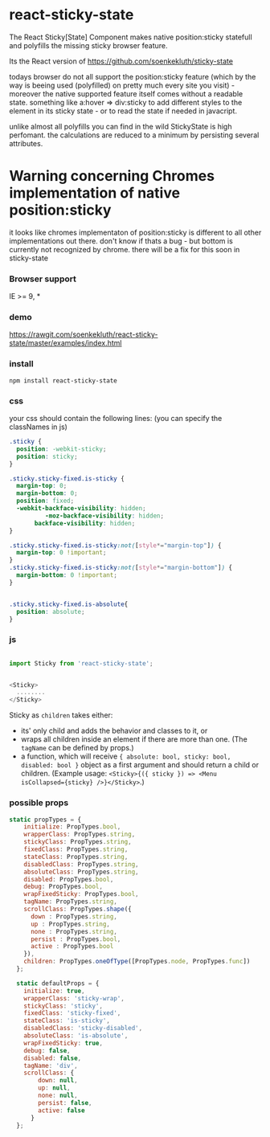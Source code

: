 # react-sticky-state
The React Sticky[State] Component makes native position:sticky statefull and polyfills the missing sticky browser feature. 

Its the React version of https://github.com/soenkekluth/sticky-state

todays browser do not all support the position:sticky feature (which by the way is beeing used (polyfilled) on pretty much every site you visit) - moreover the native supported feature itself comes without a readable state. something like a:hover => div:sticky to add different styles to the element in its sticky state - or to read the state if needed in javacript. 

unlike almost all polyfills you can find in the wild StickyState is high perfomant. the calculations are reduced to a minimum by persisting several attributes.

# Warning concerning Chromes implementation of native position:sticky
it looks like chromes implementaton of position:sticky is different to all other implementations out there. don't know if thats a bug - but bottom is currently not recognized by chrome. there will be a fix for this soon in sticky-state 

### Browser support
IE >= 9, *

### demo
https://rawgit.com/soenkekluth/react-sticky-state/master/examples/index.html

### install
```
npm install react-sticky-state
```

### css
your css should contain the following lines: 
(you can specify the classNames in js)
```css
.sticky {
  position: -webkit-sticky;
  position: sticky;
}

.sticky.sticky-fixed.is-sticky {
  margin-top: 0;
  margin-bottom: 0;
  position: fixed;
  -webkit-backface-visibility: hidden;
          -moz-backface-visibility: hidden;
       backface-visibility: hidden;
}

.sticky.sticky-fixed.is-sticky:not([style*="margin-top"]) {
  margin-top: 0 !important;
}
.sticky.sticky-fixed.is-sticky:not([style*="margin-bottom"]) {
  margin-bottom: 0 !important;
}


.sticky.sticky-fixed.is-absolute{
  position: absolute;
}

```

### js
```javascript

import Sticky from 'react-sticky-state';


<Sticky>
  ........
</Sticky>

```

Sticky as `children` takes either:

- its' only child and adds the behavior and classes to it, or
- wraps all children inside an element if there are more than one. (The `tagName` can be defined by props.)
- a function, which will receive `{ absolute: bool, sticky: bool, disabled: bool }` object as a first argument and should return a child or children. (Example usage: `<Sticky>{({ sticky }) => <Menu isCollapsed={sticky} />}</Sticky>`.)

### possible props

```javascript
static propTypes = {
    initialize: PropTypes.bool,
    wrapperClass: PropTypes.string,
    stickyClass: PropTypes.string,
    fixedClass: PropTypes.string,
    stateClass: PropTypes.string,
    disabledClass: PropTypes.string,
    absoluteClass: PropTypes.string,
    disabled: PropTypes.bool,
    debug: PropTypes.bool,
    wrapFixedSticky: PropTypes.bool,
    tagName: PropTypes.string,
    scrollClass: PropTypes.shape({
      down : PropTypes.string,
      up : PropTypes.string,
      none : PropTypes.string,
      persist : PropTypes.bool,
      active : PropTypes.bool
    }),
    children: PropTypes.oneOfType([PropTypes.node, PropTypes.func])
  };

  static defaultProps = {
    initialize: true,
    wrapperClass: 'sticky-wrap',
    stickyClass: 'sticky',
    fixedClass: 'sticky-fixed',
    stateClass: 'is-sticky',
    disabledClass: 'sticky-disabled',
    absoluteClass: 'is-absolute',
    wrapFixedSticky: true,
    debug: false,
    disabled: false,
    tagName: 'div',
    scrollClass: {
        down: null,
        up: null,
        none: null,
        persist: false,
        active: false
      }
  };
```
